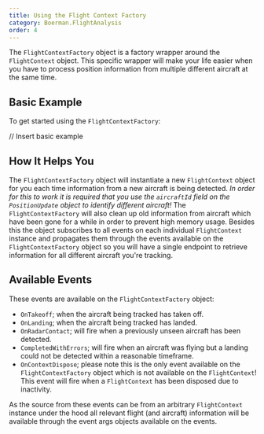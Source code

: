 ```yaml
---
title: Using the Flight Context Factory
category: Boerman.FlightAnalysis
order: 4
---
```



The `FlightContextFactory` object is a factory wrapper around the `FlightContext` object. This specific wrapper will make your life easier when you have to process position information from multiple different aircraft at the same time.

## Basic Example

To get started using the `FlightContextFactory`:

// Insert basic example

## How It Helps You

The `FlightContextFactory` object will instantiate a new `FlightContext` object for you each time information from a new aircraft is being detected.&nbsp;*In order for this to work it is required that you use the `aircraftId` field on the `PositionUpdate` object to identify different aircraft!*&nbsp;The `FlightContextFactory` will also clean up old information from aircraft which have been gone for a while in order to prevent high memory usage. Besides this the object subscribes to all events on each individual `FlightContext` instance and propagates them through the events available on the `FlightContextFactory` object so you will have a single endpoint to retrieve information for all different aircraft you're tracking.

## Available Events

These events are available on the `FlightContextFactory` object:

* `OnTakeoff`; when the aircraft being tracked has taken off.
* `OnLanding`; when the aircraft being tracked has landed.
* `OnRadarContact`; will fire when a previously unseen aircraft has been detected.
* `CompletedWithErrors`; will fire when an aircraft was flying but a landing could not be detected within a reasonable timeframe.
* `OnContextDispose`; please note this is the only event available on the `FlightContextFactory` object which is not available on the `FlightContext`! This event will fire when a `FlightContext` has been disposed due to inactivity.

As the source from these events can be from an arbitrary `FlightContext` instance under the hood all relevant flight (and aircraft) information will be available through the event args objects available on the events.